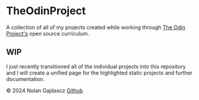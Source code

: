# TheOdinProject

A collection of all of my projects created while working through
[The Odin Project's](https://www.theodinproject.com/) open source curriculum.

## WIP

I just recently transitioned all of the individual projects into this repository and I will create a
unified page for the highlighted static projects and further documentation.

&copy; 2024 Nolan Gajdascz [Github](https://www.github.com/gajdascz)
